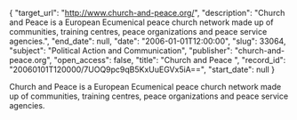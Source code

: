 {
  "target_url": "http://www.church-and-peace.org/", 
  "description": "Church and Peace is a European Ecumenical peace church network made up of communities, training centres, peace organizations and peace service agencies.", 
  "end_date": null, 
  "date": "2006-01-01T12:00:00", 
  "slug": 33064, 
  "subject": "Political Action and Communication", 
  "publisher": "church-and-peace.org", 
  "open_access": false, 
  "title": "Church and Peace ", 
  "record_id": "20060101T120000/7UOQ9pc9qB5KxUuEGVx5iA==", 
  "start_date": null
}

Church and Peace is a European Ecumenical peace church network made up of communities, training centres, peace organizations and peace service agencies.